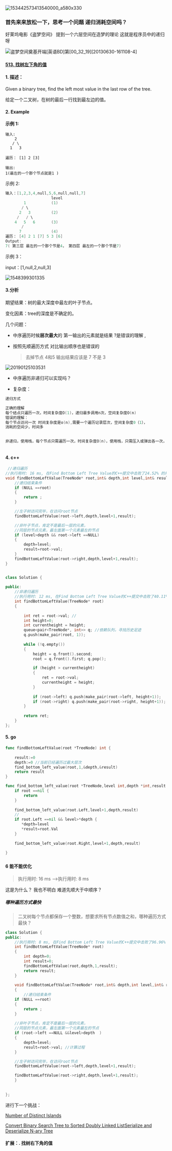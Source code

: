 

![153442573413540000_a580x330](D:\doc\国美\doc\today\code\leetcode\images\153442573413540000_a580x330.jpg)

### 首先来来放松一下，思考一个问题 递归消耗空间吗？

好莱坞电影《盗梦空间》 提到一个六层空间在造梦的理论 
这就是程序员中的递归呀

![盗梦空间奠基开端[英语BD]第[00_32_19][20130630-161108-4]](D:\doc\国美\doc\today\code\leetcode\images\盗梦空间奠基开端[英语BD]第[00_32_19][20130630-161108-4].JPG)

#### [513. 找树左下角的值](https://leetcode-cn.com/problems/find-bottom-left-tree-value/)

#### 1. 描述：

Given a binary tree, find the left most value in the last row of the tree.

给定一个二叉树，在树的最后一行找到最左边的值。



#### **2. Example** 

**示例 1:**

```
输入:
    2
   / \
  1   3 
 
遍历： [1] 2 [3] 

输出:  
1(最左的一个那个节点就是1 )
```

 示例 2:

```c
输入：[1,2,3,4,null,5,6,null,null,7]
                    level 
        1           (1)
       / \
      2   3         (2)
     /   / \
    4   5   6       (3)
       /
      7             (4)
遍历： [4] 2 1 [7] 5 3 [6]
Output: 
7( 第三层 最左的一个那个节是4， 第四层 最左的一个那个节是7)
```

 示例 3：

input：[1,null,2,null,3]

![1548399301335](https://github.com/wangcy6/leetcode/tree/master/images/1548399301335.png)

#### 3.分析

期望结果：树的最大深度中最左的叶子节点。

变化因素：tree的深度是不确定的。

几个问题：

- 中序遍历时候**层次最大**的 第一输出的元素就是结果 ?是错误的理解 ,

- 按照先顺遍历方式 对比输出顺序也是错误的

  > 去掉节点 4和5 输出结果应该是 7 不是 3

![20190125103531](https://github.com/wangcy6/leetcode/tree/master/images/20190125103531.png)

- 中序遍历非递归可以实现吗？

- 复杂度：

```c
递归方式

正确的理解
每个结点只遍历一次，时间复杂度O(1)，递归最多调用n次，空间复杂度O(n)
错误的理解：
每个节点访问一次 时间复杂度是o(n),需要一个遍历记录层次，空间复杂度0（1），
消耗的空间少，时间多

    
非递归，使用栈，每个节点只需遍历一次，时间复杂度O(n)，使用栈，只需压入或弹出各一次，空间复杂度O(n)
  
```



#### 4. c++

```c++
 //递归遍历
//执行用时: 16 ms, 在Find Bottom Left Tree Value的C++提交中击败了24.52% 的用户
void findBottomLeftValue(TreeNode* root,int& depth,int level,int& result){
    //递归结束条件 
    if (NULL ==root)
    {
        return ;
    }

    //左子树访问完毕，在访问root节点
    findBottomLeftValue(root->left,depth,level+1,result);         

    //非叶子节点，肯定不是最后一层的元素，
    //同层的节点元素，最左面第一个元素最左的节点
    if (level>depth && root->left ==NULL)
    {
        depth=level;
        result=root->val;
    }
    findBottomLeftValue(root->right,depth,level+1,result);
}


class Solution {
    
public:
    //非递归遍历
    //执行用时: 12 ms, 在Find Bottom Left Tree Value的C++提交中击败了40.11% 的用户
    int findBottomLeftValue(TreeNode* root) 
    {   
        
        int ret = root->val; //
        int height=0;
        int currentheight = height;
        queue<pair<TreeNode*, int>> q; //依赖队列，寻找历史足迹 
        q.push(make_pair(root, 1));
        
        while (!q.empty())
        {
            height = q.front().second;
            root = q.front().first; q.pop();

            if (height > currentheight) 
            {
                ret = root->val;
                currentheight = height;
            }
            
            if (root->left) q.push(make_pair(root->left, height+1));
            if (root->right) q.push(make_pair(root->right, height+1));
        }
        
        return ret;
    }
};
```

#### 5. go

```go
func findBottomLeftValue(root *TreeNode) int {
    
    result:=0
    depth:=0 //当前已经遍历过最大层次
    find_bottom_left_value(root,1,&depth,&result)
    return result
}

func find_bottom_left_value(root *TreeNode,level int,depth *int,result *int){
    if root ==nil {
        return 
    }
    
    find_bottom_left_value(root.Left,level+1,depth,result)
    //
    if root.Left ==nil && level>*depth {
       *depth=level
       *result=root.Val
    } 
    
    find_bottom_left_value(root.Right,level+1,depth,result)
    
}
```

### 

#### 6 能不能优化



> 执行用时: 16 ms -->执行用时: 8 ms

这是为什么？ 我也不明白  难道先顺大于中顺序？ 



##### 哪种遍历方式最快

> 二叉树每个节点都保存一个整数，想要求所有节点数值之和，哪种遍历方式最快？

```c++
class Solution {
public:
    //执行用时: 8 ms, 在Find Bottom Left Tree Value的C++提交中击败了96.96% 的用户
    int findBottomLeftValue(TreeNode* root)
    {
        int depth=0;
        int result=0;
        findBottomLeftValue(root,depth,1,result);
        return result;
    }
    
    void findBottomLeftValue(TreeNode* root,int& depth,int level,int& result)
    {
        //递归结束条件 
    if (NULL ==root)
    {
        return ;
    }
        
    //非叶子节点，肯定不是最后一层的元素，
    //同层的节点元素，最左面第一个元素最左的节点
    if (root->left ==NULL &&level>depth  )
    {
        depth=level;
        result=root->val; //计算过程
    }

    //左子树访问完毕，在访问root节点
    findBottomLeftValue(root->left,depth,level+1,result);         

    findBottomLeftValue(root->right,depth,level+1,result);
    }
    
    
};
```

进行下一个挑战：

[Number of Distinct Islands](https://leetcode-cn.com/problems/number-of-distinct-islands)

[Convert Binary Search Tree to Sorted Doubly Linked List](https://leetcode-cn.com/problems/convert-binary-search-tree-to-sorted-doubly-linked-list)[Serialize and Deserialize N-ary Tree](https://leetcode-cn.com/problems/serialize-and-deserialize-n-ary-tree)



#### 扩展：. 找树右下角的值